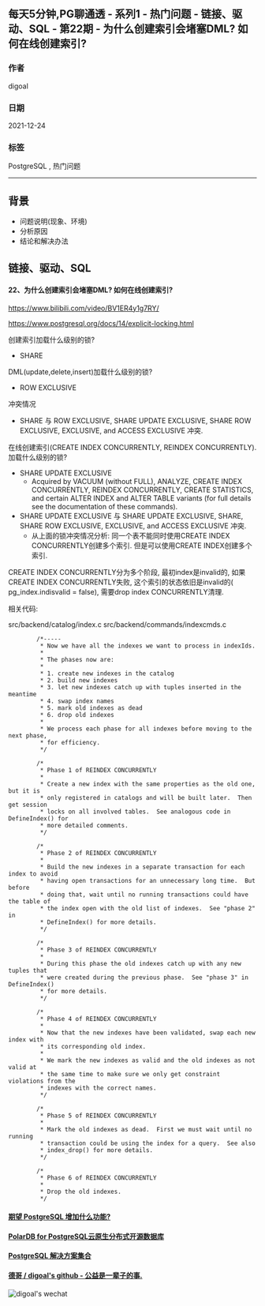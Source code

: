 ## 每天5分钟,PG聊通透 - 系列1 - 热门问题 - 链接、驱动、SQL - 第22期 - 为什么创建索引会堵塞DML? 如何在线创建索引?  
      
### 作者      
digoal      
      
### 日期      
2021-12-24      
      
### 标签      
PostgreSQL , 热门问题      
      
----      
      
## 背景      
- 问题说明(现象、环境)      
- 分析原因      
- 结论和解决办法      
      
## 链接、驱动、SQL      
      
#### 22、为什么创建索引会堵塞DML? 如何在线创建索引?  
https://www.bilibili.com/video/BV1ER4y1g7RY/   
  
https://www.postgresql.org/docs/14/explicit-locking.html  
  
创建索引加载什么级别的锁?  
- SHARE  
  
DML(update,delete,insert)加载什么级别的锁?  
- ROW EXCLUSIVE  
  
冲突情况  
- SHARE 与 ROW EXCLUSIVE, SHARE UPDATE EXCLUSIVE, SHARE ROW EXCLUSIVE, EXCLUSIVE, and ACCESS EXCLUSIVE 冲突.  
  
在线创建索引(CREATE INDEX CONCURRENTLY, REINDEX CONCURRENTLY). 加载什么级别的锁?  
- SHARE UPDATE EXCLUSIVE  
    - Acquired by VACUUM (without FULL), ANALYZE, CREATE INDEX CONCURRENTLY, REINDEX CONCURRENTLY, CREATE STATISTICS, and certain ALTER INDEX and ALTER TABLE variants (for full details see the documentation of these commands).  
- SHARE UPDATE EXCLUSIVE 与 SHARE UPDATE EXCLUSIVE, SHARE, SHARE ROW EXCLUSIVE, EXCLUSIVE, and ACCESS EXCLUSIVE 冲突.  
    - 从上面的锁冲突情况分析: 同一个表不能同时使用CREATE INDEX CONCURRENTLY创建多个索引. 但是可以使用CREATE INDEX创建多个索引.   
  
  
CREATE INDEX CONCURRENTLY分为多个阶段, 最初index是invalid的, 如果CREATE INDEX CONCURRENTLY失败, 这个索引的状态依旧是invalid的( pg_index.indisvalid = false), 需要drop index CONCURRENTLY清理.   
  
相关代码:    
  
src/backend/catalog/index.c
src/backend/commands/indexcmds.c
  
```
        /*-----
         * Now we have all the indexes we want to process in indexIds.
         *
         * The phases now are:
         *
         * 1. create new indexes in the catalog
         * 2. build new indexes
         * 3. let new indexes catch up with tuples inserted in the meantime
         * 4. swap index names
         * 5. mark old indexes as dead
         * 6. drop old indexes
         *
         * We process each phase for all indexes before moving to the next phase,
         * for efficiency.
         */

        /*
         * Phase 1 of REINDEX CONCURRENTLY
         *
         * Create a new index with the same properties as the old one, but it is
         * only registered in catalogs and will be built later.  Then get session
         * locks on all involved tables.  See analogous code in DefineIndex() for
         * more detailed comments.
         */

        /*
         * Phase 2 of REINDEX CONCURRENTLY
         *
         * Build the new indexes in a separate transaction for each index to avoid
         * having open transactions for an unnecessary long time.  But before
         * doing that, wait until no running transactions could have the table of
         * the index open with the old list of indexes.  See "phase 2" in
         * DefineIndex() for more details.
         */

        /*
         * Phase 3 of REINDEX CONCURRENTLY
         *
         * During this phase the old indexes catch up with any new tuples that
         * were created during the previous phase.  See "phase 3" in DefineIndex()
         * for more details.
         */

        /*
         * Phase 4 of REINDEX CONCURRENTLY
         *
         * Now that the new indexes have been validated, swap each new index with
         * its corresponding old index.
         *
         * We mark the new indexes as valid and the old indexes as not valid at
         * the same time to make sure we only get constraint violations from the
         * indexes with the correct names.
         */

        /*
         * Phase 5 of REINDEX CONCURRENTLY
         *
         * Mark the old indexes as dead.  First we must wait until no running
         * transaction could be using the index for a query.  See also
         * index_drop() for more details.
         */

        /*
         * Phase 6 of REINDEX CONCURRENTLY
         *
         * Drop the old indexes.
         */
```
  
  
#### [期望 PostgreSQL 增加什么功能?](https://github.com/digoal/blog/issues/76 "269ac3d1c492e938c0191101c7238216")
  
  
#### [PolarDB for PostgreSQL云原生分布式开源数据库](https://github.com/ApsaraDB/PolarDB-for-PostgreSQL "57258f76c37864c6e6d23383d05714ea")
  
  
#### [PostgreSQL 解决方案集合](https://yq.aliyun.com/topic/118 "40cff096e9ed7122c512b35d8561d9c8")
  
  
#### [德哥 / digoal's github - 公益是一辈子的事.](https://github.com/digoal/blog/blob/master/README.md "22709685feb7cab07d30f30387f0a9ae")
  
  
![digoal's wechat](../pic/digoal_weixin.jpg "f7ad92eeba24523fd47a6e1a0e691b59")
  
